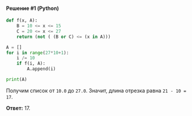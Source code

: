 #### Решение #1 (Python)
```python
def f(x, A):
    B = 10 <= x <= 15
    C = 20 <= x <= 27
    return (not ( (B or C) <= (x in A)))

A = []
for i in range(27*10+1):
    i /= 10
    if f(i, A):
        A.append(i)

print(A)
```

Получим список от ``10.0`` до ``27.0``. Значит, длина отрезка равна ``21 - 10 = 17``.

**Ответ:** 17.
